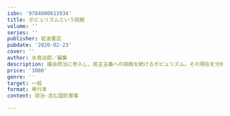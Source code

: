 ```yaml
---
isbn: '9784000613934'
title: ポピュリズムという挑戦
volume: ''
series: ''
publisher: 岩波書店
pubdate: '2020-02-23'
cover: ''
author: 水島治郎／編集
description: 議会政治に参入し、民主主義への挑戦を続けるポピュリズム。その現在を分析し、政治の行方を展望する。
price: '3000'
genre: ''
target: 一般
format: 単行本
content: 政治-含む国防軍事

---
```


